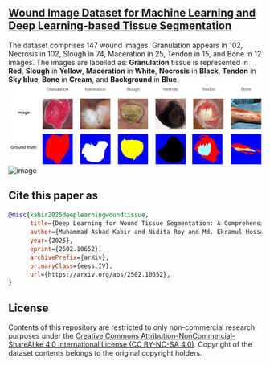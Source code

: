 ## [**Wound Image Dataset for Machine Learning and Deep Learning-based Tissue Segmentation**](https://arxiv.org/abs/2501.05991)

The dataset comprises 147 wound images. Granulation appears in 102, Necrosis in 102, Slough in 74, Maceration in 25, Tendon in 15, and Bone in 12 images.
The images are labelled as: **Granulation** tissue is represented in **Red**, **Slough** in **Yellow**, **Maceration** in **White**, **Necrosis** in **Black**, **Tendon** in **Sky blue**, **Bone** in **Cream**, and **Background** in **Blue**.
![image](https://github.com/akabircs/WoundTissue/blob/main/sample.png)
![image](https://github.com/user-attachments/assets/125b9f23-a39f-4283-9537-f01b6d099f1a)

## Cite this paper as
```bibtex
@misc{kabir2025deeplearningwoundtissue,
      title={Deep Learning for Wound Tissue Segmentation: A Comprehensive Evaluation using A Novel Dataset}, 
      author={Muhammad Ashad Kabir and Nidita Roy and Md. Ekramul Hossain and Jill Featherston and Sayed Ahmed},
      year={2025},
      eprint={2502.10652},
      archivePrefix={arXiv},
      primaryClass={eess.IV},
      url={https://arxiv.org/abs/2502.10652}, 
}
```
## License
Contents of this repository are restricted to only non-commercial research purposes under the [Creative Commons Attribution-NonCommercial-ShareAlike 4.0 International License (CC BY-NC-SA 4.0)](https://creativecommons.org/licenses/by-nc-sa/4.0/). Copyright of the dataset contents belongs to the original copyright holders.
